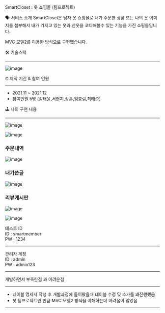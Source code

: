SmartCloset : 옷 쇼핌몰 (팀프로젝트)

🗣 서비스 소개
SmartCloset은 남자 옷 쇼핑몰로 내가 주문한 상품 또는 나의 옷 이미지를 첨부해서 내가 가지고 있는 옷과 산옷을 코디해볼수 있는 기능을 가진 쇼핑몰입니다.

MVC 모델2를 이용한 방식으로 구현했습니다.

🛠 기술스택
<hr>

![image](https://user-images.githubusercontent.com/90013740/148506626-bc4fc490-f935-420a-a6ad-5ba5d0fc3a96.png)

⏰ 제작 기간 & 참여 인원
<hr>
<ul>
  <li> 2021.11 ~ 2021.12</li>
  <li> 참여인원 5명 (김태윤,서현지,장훈,임효림,최태준)</li>
</ul>

🕹 나의 구현 내용
<hr>


![image](https://user-images.githubusercontent.com/90013740/148507417-981961da-18d0-4c9d-8b15-461657623f92.png)

![image](https://user-images.githubusercontent.com/90013740/148507436-c44e430b-cd17-4472-8588-fd5d1d77c090.png)

<h3> 주문내역 </h3>

![image](https://user-images.githubusercontent.com/90013740/148507476-5d744322-9412-4b6e-bc33-0525e1f22aaa.png)

<h3> 내가쓴글 </h3>

![image](https://user-images.githubusercontent.com/90013740/148507878-64404956-e77e-4dcc-afad-7e56fbaa4c14.png)

<h3> 리뷰게시판 </h3>

![image](https://user-images.githubusercontent.com/90013740/148508051-9e8d287d-9d1f-40f2-8bed-8c23e0f3e6cb.png)

![image](https://user-images.githubusercontent.com/90013740/148508090-bb7abaf3-b3ba-4cba-99f0-f7119b2e00b7.png)


테스트 ID  <br />
ID : smartmember <br />
PW : 1234

<hr>

관리자 계정  <br />
ID : admin  <br />
PW : admin123
<hr>
개발하면서 부족한점 과 어려운점
<hr>
<ul>
  <li> 테이블 명세서 작성 후 개발과정에 들어왔을때 테이블 수정 및 추가를 꽤진행했음 </li>
  <li> 첫 팀프로젝트인 만큼 MVC 모델2 방식을 이해하는데 어려움이 많았음 </li>
</ul>
<hr>
